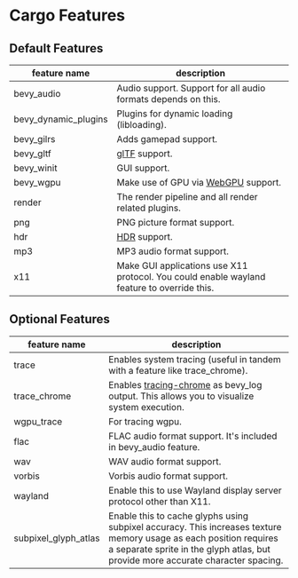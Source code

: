 # Cargo Features

## Default Features

|feature name|description|
|-|-|
|bevy_audio|Audio support. Support for all audio formats depends on this.|
|bevy_dynamic_plugins|Plugins for dynamic loading (libloading).|
|bevy_gilrs|Adds gamepad support.|
|bevy_gltf|[glTF](https://www.khronos.org/gltf/) support.|
|bevy_winit|GUI support.|
|bevy_wgpu|Make use of GPU via [WebGPU](https://gpuweb.github.io/gpuweb/) support.|
|render|The render pipeline and all render related plugins.|
|png|PNG picture format support.|
|hdr|[HDR](https://en.wikipedia.org/wiki/High_dynamic_range) support.|
|mp3|MP3 audio format support.|
|x11|Make GUI applications use X11 protocol. You could enable wayland feature to override this.|

## Optional Features

|feature name|description|
|-|-|
|trace|Enables system tracing (useful in tandem with a feature like trace_chrome).|
|trace_chrome|Enables [tracing-chrome](https://github.com/thoren-d/tracing-chrome) as bevy_log output. This allows you to visualize system execution.|
|wgpu_trace|For tracing wgpu.|
|flac|FLAC audio format support. It's included in bevy_audio feature.|
|wav|WAV audio format support.|
|vorbis|Vorbis audio format support.|
|wayland|Enable this to use Wayland display server protocol other than X11.|
|subpixel_glyph_atlas|Enable this to cache glyphs using subpixel accuracy. This increases texture memory usage as each position requires a separate sprite in the glyph atlas, but provide more accurate character spacing.|
